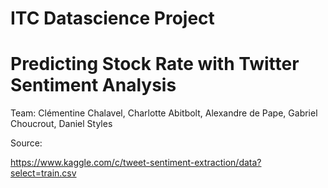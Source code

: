 # ITC Datascience Project
# Predicting Stock Rate with Twitter Sentiment Analysis

Team: Clémentine Chalavel, Charlotte Abitbolt, Alexandre de Pape, Gabriel Choucrout, Daniel Styles

Source:

https://www.kaggle.com/c/tweet-sentiment-extraction/data?select=train.csv
